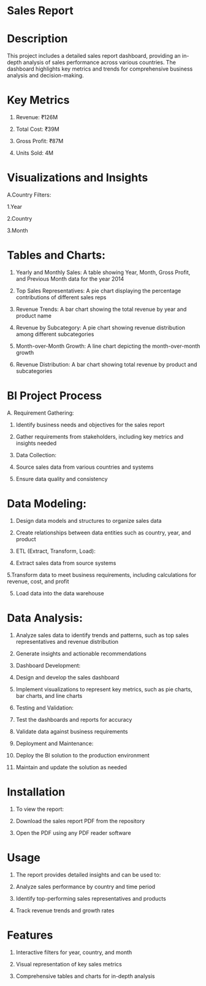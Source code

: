 # Sales Report
# Description
This project includes a detailed sales report dashboard, providing an in-depth analysis of sales performance across various countries. The dashboard highlights key metrics and trends for comprehensive business analysis and decision-making.

# Key Metrics
1. Revenue: ₹126M

2. Total Cost: ₹39M

3. Gross Profit: ₹87M

4. Units Sold: 4M

# Visualizations and Insights
A.Country Filters:

1.Year

2.Country

3.Month

# Tables and Charts:

1. Yearly and Monthly Sales: A table showing Year, Month, Gross Profit, and Previous Month data for the year 2014

2. Top Sales Representatives: A pie chart displaying the percentage contributions of different sales reps

3. Revenue Trends: A bar chart showing the total revenue by year and product name

4. Revenue by Subcategory: A pie chart showing revenue distribution among different subcategories

5. Month-over-Month Growth: A line chart depicting the month-over-month growth

6. Revenue Distribution: A bar chart showing total revenue by product and subcategories

# BI Project Process
A. Requirement Gathering:

1. Identify business needs and objectives for the sales report

2. Gather requirements from stakeholders, including key metrics and insights needed

3. Data Collection:

4. Source sales data from various countries and systems

5. Ensure data quality and consistency

# Data Modeling:

1. Design data models and structures to organize sales data

2. Create relationships between data entities such as country, year, and product

3. ETL (Extract, Transform, Load):

4. Extract sales data from source systems

5.Transform data to meet business requirements, including calculations for revenue, cost, and profit

5. Load data into the data warehouse

# Data Analysis:

1. Analyze sales data to identify trends and patterns, such as top sales representatives and revenue distribution

2. Generate insights and actionable recommendations

3. Dashboard Development:

4. Design and develop the sales dashboard

5. Implement visualizations to represent key metrics, such as pie charts, bar charts, and line charts

6. Testing and Validation:

7. Test the dashboards and reports for accuracy

8. Validate data against business requirements

9. Deployment and Maintenance:

10. Deploy the BI solution to the production environment

11. Maintain and update the solution as needed

# Installation
1. To view the report:

2. Download the sales report PDF from the repository

3. Open the PDF using any PDF reader software

# Usage
1. The report provides detailed insights and can be used to:

2. Analyze sales performance by country and time period

3. Identify top-performing sales representatives and products

4. Track revenue trends and growth rates

# Features
1. Interactive filters for year, country, and month

2. Visual representation of key sales metrics

3. Comprehensive tables and charts for in-depth analysis
